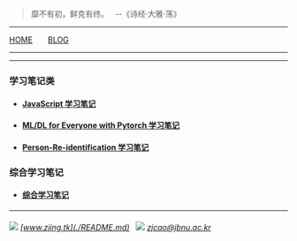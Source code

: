 > 靡不有初，鲜克有终。 &nbsp; --《诗经·大雅·荡》

---

[HOME](./README.md) &nbsp;  &nbsp;  &nbsp; [BLOG](./Diary/README.md)

---
---

### 学习笔记类

  - #### [JavaScript 学习笔记](./JavaScript)
  
  - #### [ML/DL for Everyone with Pytorch 学习笔记](./ML-DL-Pytorch)

  - #### [Person-Re-identification 学习笔记](./Person-Re-identification)

### 综合学习笔记
  
  - #### [综合学习笔记](./Diary)
  
---
###### ![](./images/link.ico) [www.zjing.tk](./README.md) &nbsp; ![](./images/mail.ico) *zjcao@jbnu.ac.kr*  

